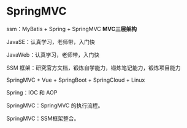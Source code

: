 # SpringMVC

ssm：MyBatis + Spring + SpringMVC **MVC三层架构**



JavaSE：认真学习，老师带，入门快

JavaWeb：认真学习，老师带，入门快

SSM 框架：研究官方文档，锻炼自学能力，锻炼笔记能力，锻炼项目能力



SpringMVC + Vue + SpringBoot + SpringCloud + Linux



Spring：IOC 和 AOP

SpringMVC：SpringMVC 的执行流程。

SpringMVC：SSM框架整合。

